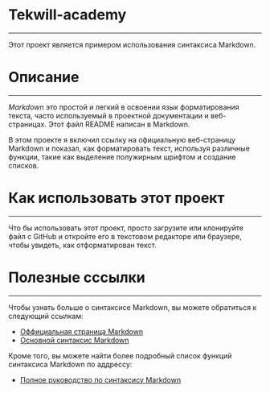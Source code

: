 # Tekwill-academy
***
Этот проект является примером использования синтаксиса Markdown.

# Описание
***
*Markdown* это простой и легкий в освоении язык форматирования текста, часто используемый в проектной документации и веб-страницах. Этот файл README написан в Markdown.

В этом проекте я включил ссылку на официальную веб-страницу Markdown и показал, как форматировать текст, используя различные функции, такие как выделение полужирным шрифтом и создание списков.

# Как использовать этот проект
***
Что бы использовать этот проект, просто загрузите или клонируйте файл с GitHub и откройте его в текстовом редакторе или браузере, чтобы увидеть, как отформатирован текст.

# Полезные сссылки
***
Чтобы узнать больше о синтаксисе Markdown, вы можете обратиться к следующий ссылкам:
* [Оффициальная страница Markdown](https://www.markdownguide.org)
* [Основной синтаксис Markdown](https://www.markdownguide.org/basic-syntax/)

Кроме того, вы можете найти более подробный список функций синтаксиса Markdown по аддрессу:
* [Полное руководство по синтаксису Markdown](https://www.markdownguide.org/extended-syntax/) 